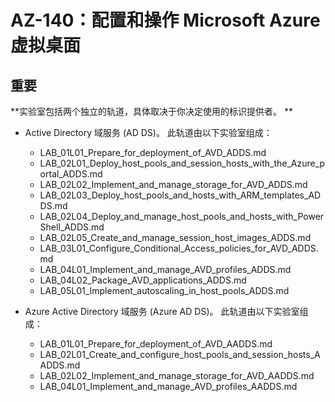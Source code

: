 # <a name="az-140-configuring-and-operating-microsoft-azure-virtual-desktop"></a>AZ-140：配置和操作 Microsoft Azure 虚拟桌面

## <a name="important"></a>重要

**实验室包括两个独立的轨道，具体取决于你决定使用的标识提供者。 **

- Active Directory 域服务 (AD DS)。 此轨道由以下实验室组成：

   - LAB_01L01_Prepare_for_deployment_of_AVD_ADDS.md
   - LAB_02L01_Deploy_host_pools_and_session_hosts_with_the_Azure_portal_ADDS.md
   - LAB_02L02_Implement_and_manage_storage_for_AVD_ADDS.md
   - LAB_02L03_Deploy_host_pools_and_hosts_with_ARM_templates_ADDS.md
   - LAB_02L04_Deploy_and_manage_host_pools_and_hosts_with_PowerShell_ADDS.md
   - LAB_02L05_Create_and_manage_session_host_images_ADDS.md
   - LAB_03L01_Configure_Conditional_Access_policies_for_AVD_ADDS.md
   - LAB_04L01_Implement_and_manage_AVD_profiles_ADDS.md
   - LAB_04L02_Package_AVD_applications_ADDS.md
   - LAB_05L01_Implement_autoscaling_in_host_pools_ADDS.md

- Azure Active Directory 域服务 (Azure AD DS)。 此轨道由以下实验室组成：

   - LAB_01L01_Prepare_for_deployment_of_AVD_AADDS.md
   - LAB_02L01_Create_and_configure_host_pools_and_session_hosts_AADDS.md
   - LAB_02L02_Implement_and_manage_storage_for_AVD_AADDS.md
   - LAB_04L01_Implement_and_manage_AVD_profiles_AADDS.md
